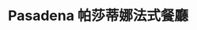 ---
title: "Pasadena 帕莎蒂娜法式餐廳"
description: "Pasadena 帕莎蒂娜法式餐廳"
layout: shop
keywords:
  - 美食競賽
  - 台灣美食
  - 美食精選
datePublished: "2025-06-30"
dateModified: "2025-07-03"
city: "高雄市"
district: "三民區"
address: "高雄市三民區明哲路35號"
phone: "073433769"
geo: "22.661551670054063, 120.3120910403791"
google_map: "https://maps.app.goo.gl/R19oqpk4qCxGFe4A8"
footinder: "https://footinder.com.tw/%E9%AB%98%E9%9B%84%E5%B8%82%E9%BC%93%E5%B1%B1%E5%8D%80/10658/"
official: "http://bakery.pasadena.com.tw/store.html"
award:
  - name: "500盤"
    year: "2024"
    entries:
      - dishes:
          - "法式牛肉麵"

---